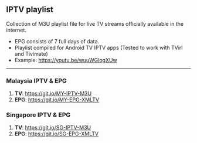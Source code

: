 ## IPTV playlist
Collection of M3U playlist file for live TV streams officially available in the internet.
- EPG consists of 7 full days of data.
- Playlist compiled for Android TV IPTV apps (Tested to work with TVirl and Tivimate)
- Example: https://youtu.be/wuuWGlogXUw
___
### Malaysia IPTV & EPG 

1. **TV**: https://git.io/MY-IPTV-M3U
1. **EPG**: https://git.io/MY-EPG-XMLTV

### Singapore IPTV & EPG

1. **TV**: https://git.io/SG-IPTV-M3U
1. **EPG**: https://git.io/SG-EPG-XMLTV
